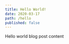 ```yaml
---
title: Hello World!
date: 2020-03-17
path: /hello
published: false
---
```


Hello world blog post content